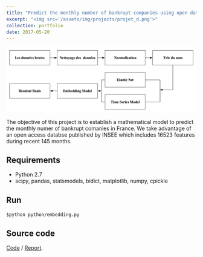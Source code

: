 ```yaml
---
title: "Predict the monthly number of bankrupt companies using open data"
excerpt: "<img src='/assets/img/projects/projet_d.png'>"
collection: portfolio
date: 2017-05-20
---
```


![Screen shot](/assets/img/projects/projet_d.png)

The objective of this project is to establish a mathematical model to predict the monthly numer of bankrupt comanies in France. We take advantage of an open access databse published by INSEE which includes 16523 features during recent 145 months.  

## Requirements

* Python 2.7
* scipy, pandas, statsmodels, bidict, matplotlib, numpy, cpickle

## Run

```
$python python/embedding.py
```

## Source code

[Code](https://github.com/VIsh76/Projet_Departement) / [Report](https://github.com/VIsh76/Projet_Departement/blob/master/rapport/Rapport_Projet_D_partement.pdf).
